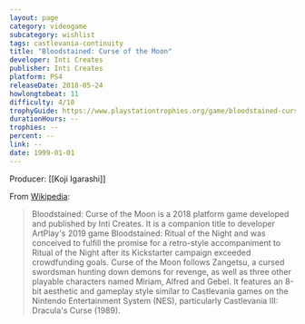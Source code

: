 ```yaml
---
layout: page
category: videogame
subcategory: wishlist
tags: castlevania-continuity
title: "Bloodstained: Curse of the Moon"
developer: Inti Creates
publisher: Inti Creates
platform: PS4
releaseDate: 2018-05-24
howlongtobeat: 11
difficulty: 4/10
trophyGuide: https://www.playstationtrophies.org/game/bloodstained-curse-of-the-moon-ps4/guide/
durationHours: --
trophies: --
percent: --
link: --
date: 1999-01-01
---
```


Producer: [[Koji Igarashi]]

From [Wikipedia](https://en.wikipedia.org/wiki/Bloodstained:_Curse_of_the_Moon):

> Bloodstained: Curse of the Moon is a 2018 platform game developed and published by Inti Creates. It is a companion title to developer ArtPlay's 2019 game Bloodstained: Ritual of the Night and was conceived to fulfill the promise for a retro-style accompaniment to Ritual of the Night after its Kickstarter campaign exceeded crowdfunding goals. Curse of the Moon follows Zangetsu, a cursed swordsman hunting down demons for revenge, as well as three other playable characters named Miriam, Alfred and Gebel. It features an 8-bit aesthetic and gameplay style similar to Castlevania games on the Nintendo Entertainment System (NES), particularly Castlevania III: Dracula's Curse (1989).
